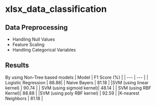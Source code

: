 # xlsx_data_classification
## Data Preprocessing
- Handling Null Values 
- Feature Scaling
- Handling Categorical Variables

## Results
By using Non-Tree based models
| Model |  F1 Score  (%) |
| --- | --- |
| Logistic Regression  |  88.88|
| Naive Bayers | 81.18 |
|SVM (using linear kernel) | 90.74 |
| SVM (using sigmoid kernel)| 48.14 |
| SVM (using RBF Kernel)| 88.88 |
|SVM (using poly RBF kernel) | 92.59 |
|K-nearest Neighbors | 81.18 |
